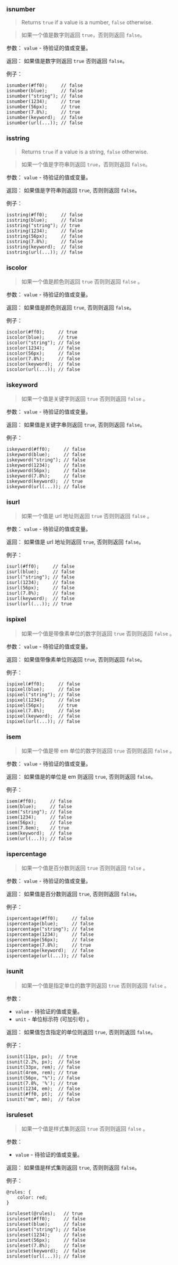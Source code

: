 ### isnumber

> Returns `true` if a value is a number, `false` otherwise.

> 如果一个值是数字则返回 `true`，否则则返回 `false`。

参数： `value` - 待验证的值或变量。

返回： 如果值是数字则返回 `true` 否则返回 `false`。

例子：

```less
isnumber(#ff0);     // false
isnumber(blue);     // false
isnumber("string"); // false
isnumber(1234);     // true
isnumber(56px);     // true
isnumber(7.8%);     // true
isnumber(keyword);  // false
isnumber(url(...)); // false
```


### isstring

> Returns `true` if a value is a string, `false` otherwise.

> 如果一个值是字符串则返回 `true`，否则则返回 `false`。

参数： `value` - 待验证的值或变量。

返回： 如果值是字符串则返回 `true`, 否则则返回 `false`。

例子：

```less
isstring(#ff0);     // false
isstring(blue);     // false
isstring("string"); // true
isstring(1234);     // false
isstring(56px);     // false
isstring(7.8%);     // false
isstring(keyword);  // false
isstring(url(...)); // false
```


### iscolor

> 如果一个值是颜色则返回 `true` 否则则返回 `false` 。

参数： `value` - 待验证的值或变量。

返回： 如果值是颜色则返回 `true`, 否则则返回 `false`。

例子：

```less
iscolor(#ff0);     // true
iscolor(blue);     // true
iscolor("string"); // false
iscolor(1234);     // false
iscolor(56px);     // false
iscolor(7.8%);     // false
iscolor(keyword);  // false
iscolor(url(...)); // false
```


### iskeyword

> 如果一个值是关键字则返回 `true` 否则则返回 `false` 。

参数： `value` - 待验证的值或变量。

返回： 如果值是关键字串则返回 `true`, 否则则返回 `false`。

例子：

```less
iskeyword(#ff0);     // false
iskeyword(blue);     // false
iskeyword("string"); // false
iskeyword(1234);     // false
iskeyword(56px);     // false
iskeyword(7.8%);     // false
iskeyword(keyword);  // true
iskeyword(url(...)); // false
```


### isurl

> 如果一个值是 url 地址则返回 `true` 否则则返回 `false` 。

参数： `value` - 待验证的值或变量。

返回： 如果值是 url 地址则返回 `true`, 否则则返回 `false`。

例子：

```less
isurl(#ff0);     // false
isurl(blue);     // false
isurl("string"); // false
isurl(1234);     // false
isurl(56px);     // false
isurl(7.8%);     // false
isurl(keyword);  // false
isurl(url(...)); // true
```


### ispixel

> 如果一个值是带像素单位的数字则返回 `true` 否则则返回 `false` 。

参数： `value` - 待验证的值或变量。

返回： 如果值带像素单位则返回 `true`, 否则则返回 `false`。

例子：

```less
ispixel(#ff0);     // false
ispixel(blue);     // false
ispixel("string"); // false
ispixel(1234);     // false
ispixel(56px);     // true
ispixel(7.8%);     // false
ispixel(keyword);  // false
ispixel(url(...)); // false
```


### isem

> 如果一个值是带 em 单位的数字则返回 `true` 否则则返回 `false` 。

参数： `value` - 待验证的值或变量。

返回： 如果值是的单位是 em 则返回 `true`, 否则则返回 `false`。

例子：

```less
isem(#ff0);     // false
isem(blue);     // false
isem("string"); // false
isem(1234);     // false
isem(56px);     // false
isem(7.8em);    // true
isem(keyword);  // false
isem(url(...)); // false
```


### ispercentage

> 如果一个值是百分数则返回 `true` 否则则返回 `false` 。

参数： `value` - 待验证的值或变量。

返回： 如果值是百分数则返回 `true`, 否则则返回 `false`。

例子：

```less
ispercentage(#ff0);     // false
ispercentage(blue);     // false
ispercentage("string"); // false
ispercentage(1234);     // false
ispercentage(56px);     // false
ispercentage(7.8%);     // true
ispercentage(keyword);  // false
ispercentage(url(...)); // false
```


### isunit

> 如果一个值是指定单位的数字则返回 `true` 否则则返回 `false` 。

参数：
* `value` - 待验证的值或变量。
* `unit` - 单位标示符 (可加引号) 。

返回： 如果值包含指定的单位则返回 `true`, 否则则返回 `false`。

例子：

```less
isunit(11px, px);  // true
isunit(2.2%, px);  // false
isunit(33px, rem); // false
isunit(4rem, rem); // true
isunit(56px, "%"); // false
isunit(7.8%, '%'); // true
isunit(1234, em);  // false
isunit(#ff0, pt);  // false
isunit("mm", mm);  // false
```


### isruleset

> 如果一个值是样式集则返回 `true` 否则则返回 `false` 。

参数：
* `value` - 待验证的值或变量。

返回： 如果值是样式集则返回 `true`, 否则则返回 `false`。

例子：

```less
@rules: {
    color: red;
}

isruleset(@rules);   // true
isruleset(#ff0);     // false
isruleset(blue);     // false
isruleset("string"); // false
isruleset(1234);     // false
isruleset(56px);     // false
isruleset(7.8%);     // false
isruleset(keyword);  // false
isruleset(url(...)); // false
```
